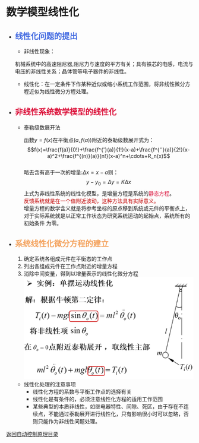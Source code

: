 <script type="text/x-mathjax-config">
MathJax.Hub.Config({
tex2jax: {inlineMath: [['$','$'], ['\\(','\\)']]}
});
</script>
<script type="text/javascript" async src="https://cdnjs.cloudflare.com/ajax/libs/mathjax/2.7.1/MathJax.js?config=TeX-AMS-MML_HTMLorMML"> </script>
<script type="text/javascript" src="http://cdn.repository.webfont.com/wwwroot/js/wf/youziku.api.min.js"></script>
<script type="text/javascript">
   $webfont.load("body", "681d6473f514461abcda8d18f0f33f08", "SansGBW3");
   /*$webfont.load("#id1,.class1,h1", "681d6473f514461abcda8d18f0f33f08", "SansGBW3");*/
   /*．．．*/
   $webfont.draw();
</script>

# 数学模型线性化

* ## <font color="royalblue">线性化问题的提出</font>

  *  非线性现象：

    机械系统中的高速阻尼器,阻尼力与速度的平方有关；具有铁芯的电感，电流与电压的非线性关系；晶体管等电子器件的非线性。

  * 线性化：在一定条件下作某种近似或缩小系统工作范围，将非线性微分方程近似为线性微分方程处理。

* ## <font color="crimson">非线性系统数学模型的线性化</font>

  * 泰勒级数展开法

    函数$y=f(x)$在平衡点$(a,f(a))$附近的泰勒级数展开式为：
    $$f(x)=\frac{f(a)}{0!}+\frac{f^{'}(a)}{1!}(x-a)+\frac{f^{''}(a)}{2!}(x-a)^2+\frac{f^{(n)}(a)}{n!}(x-a)^n+\cdots+R_n(x)$$    
    略去含有高于一次的增量:$\Delta x=x-a$则：
    $$y-y_0=\Delta y=K\Delta x$$
    上式为非线性系统的线性化模型，是增量方程是系统的<font color="crimson">静态方程</font>。	
    <font color="crismson">反馈系统就是在一个值附近波动，这种方法具有实际意义。</font>  
    增量方程的数学含义就是将参考坐标的原点移到系统或元件的平衡点上，对于实际系统就是以正常工作状态为研究系统运动的起始点，系统所有的初始条件    为零。
* ## <font color="sandybrown">系统线性化微分方程的建立</font>
	1. 确定系统各组成元件在平衡态的工作点
	2. 列出各组成元件在工作点附近的增量方程
	3. 消除中间变量，得到以增量表示的线性化微分方程
	![单摆运动线性化](./img/danbai.png)
	* 线性化处理的注意事项
		* 线性化方程的系数与平衡工作点的选择有关
		* 线性化是有条件的，必须注意线性化方程的适用工作范围
		* 某些典型的本质非线性，如继电器特性、间隙、死区，由于存在不连续点，不能通过泰勒展开进行线性化，只有影响很小时可以忽略，否则只能作为非线性问题处理。


[返回自动控制原理目录](./pac.md)
    
    	